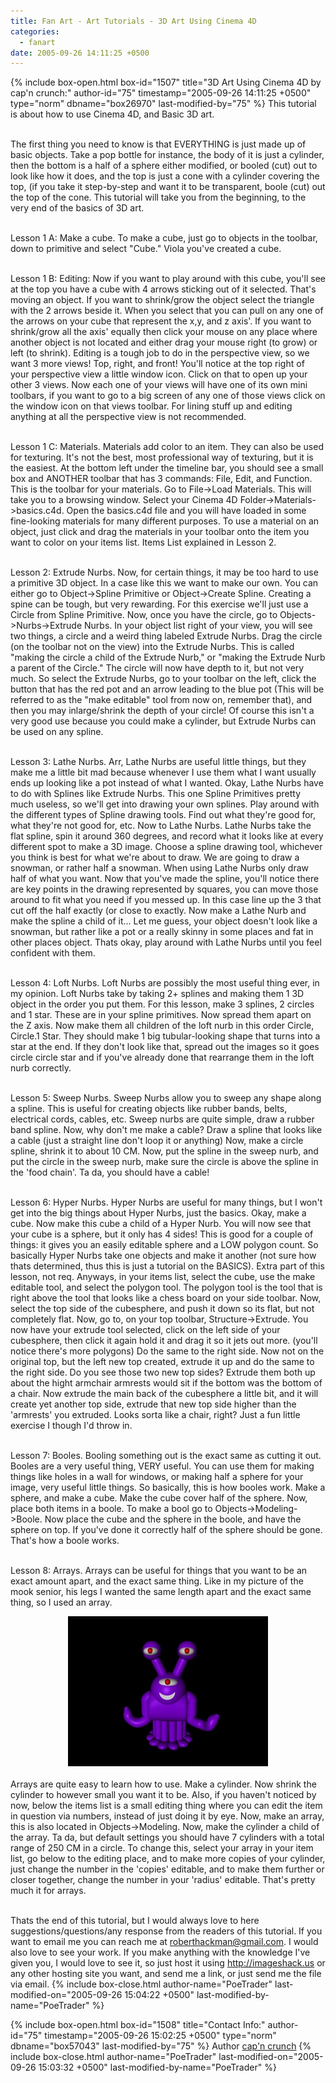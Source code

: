 ```yaml
---
title: Fan Art - Art Tutorials - 3D Art Using Cinema 4D
categories:
  - fanart
date: 2005-09-26 14:11:25 +0500
---
```

{% include box-open.html box-id="1507" title="3D Art Using Cinema 4D by cap'n crunch:" author-id="75" timestamp="2005-09-26 14:11:25 +0500" type="norm" dbname="box26970" last-modified-by="75" %}
This tutorial is about how to use Cinema 4D, and Basic 3D art.<br /><br />

The first thing you need to know is that EVERYTHING is just made up of basic objects. Take a pop bottle for instance, the body of it is just a cylinder, then the bottom is a half of a sphere either modified, or booled (cut) out to look like how it does, and the top is just a cone with a cylinder covering the top, (if you take it step-by-step and want it to be transparent, boole (cut) out the top of the cone. This tutorial will take you from the beginning, to the very end of the basics of 3D art.<br /><br />

Lesson 1 A: Make a cube. To make a cube, just go to objects in the toolbar, down to primitive and select "Cube." Viola you've created a cube.<br /><br />

Lesson 1 B: Editing: Now if you want to play around with this cube, you'll see at the top you have a cube with 4 arrows sticking out of it selected. That's moving an object. If you want to shrink/grow the object select the triangle with the 2 arrows beside it. When you select that you can pull on any one of the arrows on your cube that represent the x,y, and z axis'. If you want to shrink/grow all the axis' equally then click your mouse on any place where another object is not located and either drag your mouse right (to grow) or left (to shrink). Editing is a tough job to do in the perspective view, so we want 3 more views! Top, right, and front! You'll notice at the top right of your perspective view a little window icon. Click on that to open up your other 3 views. Now each one of your views will have one of its own mini toolbars, if you want to go to a big screen of any one of those views click on the window icon on that views toolbar. For lining stuff up and editing anything at all the perspective view is not recommended.<br /><br />

Lesson 1 C: Materials. Materials add color to an item. They can also be used for texturing. It's not the best, most professional way of texturing, but it is the easiest. At the bottom left under the timeline bar, you should see a small box and ANOTHER toolbar that has 3 commands: File, Edit, and Function. This is the toolbar for your materials. Go to File->Load Materials. This will take you to a browsing window. Select your Cinema 4D Folder->Materials->basics.c4d. Open the basics.c4d file and you will have loaded in some fine-looking materials for many different purposes. To use a material on an object, just click and drag the materials in your toolbar onto the item you want to color on your items list. Items List explained in Lesson 2.<br /><br />

Lesson 2: Extrude Nurbs. Now, for certain things, it may be too hard to use a primitive 3D object. In a case like this we want to make our own. You can either go to Object->Spline Primitive or Object->Create Spline. Creating a spine can be tough, but very rewarding. For this exercise we'll just use a Circle from Spline Primitive. Now, once you have the circle, go to Objects->Nurbs->Extrude Nurbs. In your object list right of your view, you will see two things, a circle and a weird thing labeled Extrude Nurbs. Drag the circle (on the toolbar not on the view) into the Extrude Nurbs. This is called "making the circle a child of the Extrude Nurb," or "making the Extrude Nurb a parent of the Circle." The circle will now have depth to it, but not very much. So select the Extrude Nurbs, go to your toolbar on the left, click the button that has the red pot and an arrow leading to the blue pot (This will be referred to as the "make editable" tool from now on, remember that), and then you may inlarge/shrink the depth of your circle! Of course this isn't a very good use because you could make a cylinder, but Extrude Nurbs can be used on any spline.<br /><br />


Lesson 3: Lathe Nurbs. Arr, Lathe Nurbs are useful little things, but they make me a little bit mad because whenever I use them what I want usually ends up looking like a pot instead of what I wanted. Okay, Lathe Nurbs have to do with Splines like Extrude Nurbs. This one Spline Primitives pretty much useless, so we'll get into drawing your own splines. Play around with the different types of Spline drawing tools. Find out what they're good for, what they're not good for, etc. Now to Lathe Nurbs. Lathe Nurbs take the flat spline, spin it around 360 degrees, and record what it looks like at every different spot to make a 3D image. Choose a spline drawing tool, whichever you think is best for what we're about to draw. We are going to draw a snowman, or rather half a snowman. When using Lathe Nurbs only draw half of what you want. Now that you've made the spline, you'll notice there are key points in the drawing represented by squares, you can move those around to fit what you need if you messed up. In this case line up the 3 that cut off the half exactly (or close to exactly. Now make a Lathe Nurb and make the spline a child of it... Let me guess, your object doesn't look like a snowman, but rather like a pot or a really skinny in some places and fat in other places object. Thats okay, play around with Lathe Nurbs until you feel confident with them.<br /><br />

Lesson 4: Loft Nurbs. Loft Nurbs are possibly the most useful thing ever, in my opinion. Loft Nurbs take by taking 2+ splines and making them 1 3D object in the order you put them. For this lesson, make 3 splines, 2 circles and 1 star. These are in your spline primitives. Now spread them apart on the Z axis. Now make them all children of the loft nurb in this order Circle, Circle.1 Star. They should make 1 big tubular-looking shape that turns into a star at the end. If they don't look like that, spread out the images so it goes circle circle star and if you've already done that rearrange them in the loft nurb correctly.<br /><br />

Lesson 5: Sweep Nurbs. Sweep Nurbs allow you to sweep any shape along a spline. This is useful for creating objects like rubber bands, belts, electrical cords, cables, etc. Sweep nurbs are quite simple, draw a rubber band spline. Now, why don't me make a cable? Draw a spline that looks like a cable (just a straight line don't loop it or anything) Now, make a circle spline, shrink it to about 10 CM. Now, put the spline in the sweep nurb, and put the circle in the sweep nurb, make sure the circle is above the spline in the 'food chain'. Ta da, you should have a cable!<br /><br />

Lesson 6: Hyper Nurbs. Hyper Nurbs are useful for many things, but I won't get into the big things about Hyper Nurbs, just the basics. Okay, make a cube. Now make this cube a child of a Hyper Nurb. You will now see that your cube is a sphere, but it only has 4 sides! This is good for a couple of things: it gives you an easily editable sphere and a LOW polygon count. So basically Hyper Nurbs take one objects and make it another (not sure how thats determined, thus this is just a tutorial on the BASICS). Extra part of this lesson, not req. Anyways, in your items list, select the cube, use the make editable tool, and select the polygon tool. The polygon tool is the tool that is right above the tool that looks like a chess board on your side toolbar. Now, select the top side of the cubesphere,  and push it down so its flat, but not completely flat. Now, go to, on your top toolbar, Structure->Extrude. You now have your extrude tool selected, click on the left side of your cubesphere, then click it again hold it and drag it so it jets out more. (you'll notice there's more polygons) Do the same to the right side. Now not on the original top, but the left new top created, extrude it up and do the same to the right side. Do you see those two new top sides? Extrude them both up about the hight armchair armrests would sit if the bottom was the bottom of a chair. Now extrude the main back of the cubesphere a little bit, and it will create yet another top side, extrude that new top side higher than the 'armrests' you extruded. Looks sorta like a chair, right? Just a fun little exercise I though I'd throw in.<br /><br />

Lesson 7: Booles. Booling something out is the exact same as cutting it out. Booles are a very useful thing, VERY useful. You can use them for making things like holes in a wall for windows, or making half a sphere for your image, very useful little things. So basically, this is how booles work. Make a sphere, and make a cube. Make the cube cover half of the sphere. Now, place both items in a boole. To make a bool go to Objects->Modeling->Boole. Now place the cube and the sphere in the boole, and have the sphere on top. If you've done it correctly half of the sphere should be gone. That's how a boole works.<br /><br />

Lesson 8: Arrays. Arrays can be useful for things that you want to be an exact amount apart, and the exact same thing. Like in my picture of the mook senior, his legs I wanted the same length apart and the exact same thing, so I used an array.<br /><center><img src="mook.jpg" /></center><br />
Arrays are quite easy to learn how to use. Make a cylinder. Now shrink the cylinder to however small you want it to be. Also, if you haven't noticed by now, below the items list is a small editing thing where you can edit the item in question via numbers, instead of just doing it by eye. Now, make an array, this is also located in Objects->Modeling. Now, make the cylinder a child of the array. Ta da, but default settings you should have 7 cylinders with a total range of 250 CM in a circle. To change this, select your array in your item list, go below to the editing place, and to make more copies of your cylinder, just change the  number in the 'copies' editable, and to make them further or closer together, change the number in your 'radius' editable. That's pretty much it for arrays.<br /><br />

Thats the end of this tutorial, but I would always love to here suggestions/questions/any response from the readers of this tutorial. If you want to email me you can reach me at 
<a href="mailto:roberthackman@gmail.com">roberthackman@gmail.com</a>.  I would also love to see your work. If you make anything with the knowledge I've given you, I would love to see it, so just host it using http://imageshack.us or any other hosting site you want, and send me a link, or just send me the file via email.
{% include box-close.html author-name="PoeTrader" last-modified-on="2005-09-26 15:04:22 +0500" last-modified-by-name="PoeTrader" %}

{% include box-open.html box-id="1508" title="Contact Info:" author-id="75" timestamp="2005-09-26 15:02:25 +0500" type="norm" dbname="box57043" last-modified-by="75" %}
<table1 />
Author
<table2 />
<a href="http://forum.starmen.net/?t=usrinfo&id=2867">cap'n crunch</a>
<table3 />
{% include box-close.html author-name="PoeTrader" last-modified-on="2005-09-26 15:03:32 +0500" last-modified-by-name="PoeTrader" %}
